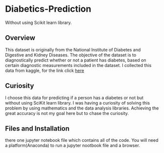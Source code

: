 # Diabetics-Prediction
Without using Scikit learn library.

## Overview

This dataset is originally from the National Institute of Diabetes and Digestive and Kidney Diseases. The objective of the dataset is to diagnostically predict whether or not a patient has diabetes, based on certain diagnostic measurements included in the dataset. I collected this data from kaggle, for the link click [here](https://www.kaggle.com/uciml/pima-indians-diabetes-database)

## Curiosity

I choose this data for predicting if a person has a diabetes or not but without using SciKit learn library. I was having a curiosity of solving this problem by using mathematics and the data analysis libraries. Achieving the great accuracy is not my goal here but to chase the curiosity.

## Files and Installation

there one jupyter notebook file which contains all of the code. You will need a platform(Anaconda) to run a jupyter nootbook file and a browser.

